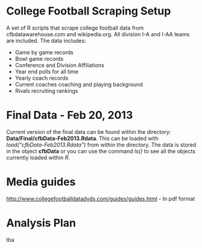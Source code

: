 # College Football Scraping Setup

A set of R scripts that scrape college football data from cfbdatawarehouse.com and wikipedia.org.  All division I-A and I-AA teams are included.  The data includes:
* Game by game records
* Bowl game records
* Conference and Division Affiliations
* Year end polls for all time
* Yearly coach records
* Current coaches coaching and playing background
* Rivals recruiting rankings

# Final Data - Feb 20, 2013

Current version of the final data can be found within the directory: **Data/Final/cfbData-Feb2013.Rdata**.  This can be loaded with *load("cfbData-Feb2013.Rdata")* from within the directory.  The data is stored in the object **cfbData** or you can use the command *ls()* to see all the objects currently loaded within *R*.

# Media guides

http://www.collegefootballdatadvds.com/guides/guides.html - In pdf format

# Analysis Plan

tba